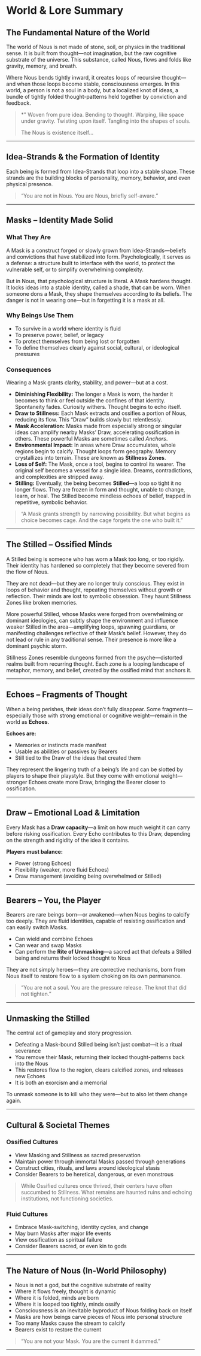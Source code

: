 # World & Lore Summary

## The Fundamental Nature of the World

The world of Nous is not made of stone, soil, or physics in the traditional sense. It is built from thought—not imagination, but the raw cognitive substrate of the universe. This substance, called Nous, flows and folds like gravity, memory, and breath.

Where Nous bends tightly inward, it creates loops of recursive thought—and when those loops become stable, consciousness emerges. In this world, a person is not a soul in a body, but a localized knot of ideas, a bundle of tightly folded thought-patterns held together by conviction and feedback.

> *" Woven from pure idea.
> 	 Bending to thought.
> Warping, like space under gravity.
> 	Twisting upon itself. 
> Tangling into the shapes of souls.
> 
> The Nous is existence itself...

---

## Idea-Strands & the Formation of Identity

Each being is formed from Idea-Strands that loop into a stable shape. These strands are the building blocks of personality, memory, behavior, and even physical presence.

> “You are not in Nous. You are Nous, briefly self-aware.”

---

## Masks – Identity Made Solid

### What They Are

A Mask is a construct forged or slowly grown from Idea-Strands—beliefs and convictions that have stabilized into form. Psychologically, it serves as a defense: a structure built to interface with the world, to protect the vulnerable self, or to simplify overwhelming complexity.

But in Nous, that psychological structure is literal. A Mask hardens thought. It locks ideas into a stable identity, called a shade, that can be worn. When someone dons a Mask, they shape themselves according to its beliefs. The danger is not in wearing one—but in forgetting it is a mask at all.

### Why Beings Use Them

- To survive in a world where identity is fluid
- To preserve power, belief, or legacy
- To protect themselves from being lost or forgotten
- To define themselves clearly against social, cultural, or ideological pressures

### Consequences

Wearing a Mask grants clarity, stability, and power—but at a cost.

- **Diminishing Flexibility:** The longer a Mask is worn, the harder it becomes to think or feel outside the confines of that identity. Spontaneity fades. Curiosity withers. Thought begins to echo itself.
- **Draw to Stillness:** Each Mask extracts and ossifies a portion of Nous, reducing its flow. This “Draw” builds slowly but relentlessly.
- **Mask Acceleration:** Masks made from especially strong or singular ideas can amplify nearby Masks’ Draw, accelerating ossification in others. These powerful Masks are sometimes called *Anchors*.
- **Environmental Impact:** In areas where Draw accumulates, whole regions begin to calcify. Thought loops form geography. Memory crystallizes into terrain. These are known as **Stillness Zones**.
- **Loss of Self:** The Mask, once a tool, begins to control its wearer. The original self becomes a vessel for a single idea. Dreams, contradictions, and complexities are stripped away.
- **Stilling:** Eventually, the being becomes **Stilled**—a loop so tight it no longer flows. They are frozen in form and thought, unable to change, learn, or heal. The Stilled become mindless echoes of belief, trapped in repetitive, symbolic behavior.

> “A Mask grants strength by narrowing possibility. But what begins as choice becomes cage. And the cage forgets the one who built it.”

---

## The Stilled – Ossified Minds

A Stilled being is someone who has worn a Mask too long, or too rigidly. Their identity has hardened so completely that they become severed from the flow of Nous.

They are not dead—but they are no longer truly conscious. They exist in loops of behavior and thought, repeating themselves without growth or reflection. Their minds are lost to symbolic obsession. They haunt Stillness Zones like broken memories.

More powerful Stilled, whose Masks were forged from overwhelming or dominant ideologies, can subtly shape the environment and influence weaker Stilled in the area—amplifying loops, spawning guardians, or manifesting challenges reflective of their Mask’s belief. However, they do not lead or rule in any traditional sense. Their presence is more like a dominant psychic storm.

Stillness Zones resemble dungeons formed from the psyche—distorted realms built from recurring thought. Each zone is a looping landscape of metaphor, memory, and belief, created by the ossified mind that anchors it.

---

## Echoes – Fragments of Thought

When a being perishes, their ideas don’t fully disappear. Some fragments—especially those with strong emotional or cognitive weight—remain in the world as **Echoes**.

**Echoes are:**

- Memories or instincts made manifest
- Usable as abilities or passives by Bearers
- Still tied to the Draw of the ideas that created them

They represent the lingering truth of a being’s life and can be slotted by players to shape their playstyle. But they come with emotional weight—stronger Echoes create more Draw, bringing the Bearer closer to ossification.

---

## Draw – Emotional Load & Limitation

Every Mask has a **Draw capacity**—a limit on how much weight it can carry before risking ossification. Every Echo contributes to this Draw, depending on the strength and rigidity of the idea it contains.

**Players must balance:**

- Power (strong Echoes)
- Flexibility (weaker, more fluid Echoes)
- Draw management (avoiding being overwhelmed or Stilled)

---

## Bearers – You, the Player

Bearers are rare beings born—or awakened—when Nous begins to calcify too deeply. They are fluid identities, capable of resisting ossification and can easily switch Masks.

- Can wield and combine Echoes
- Can wear and swap Masks
- Can perform the **Rite of Unmasking**—a sacred act that defeats a Stilled being and returns their locked thought to Nous

They are not simply heroes—they are corrective mechanisms, born from Nous itself to restore flow to a system choking on its own permanence.

> “You are not a soul. You are the pressure release. The knot that did not tighten.”

---

## Unmasking the Stilled

The central act of gameplay and story progression.

- Defeating a Mask-bound Stilled being isn’t just combat—it is a ritual severance
- You remove their Mask, returning their locked thought-patterns back into the Nous
- This restores flow to the region, clears calcified zones, and releases new Echoes
- It is both an exorcism and a memorial

To unmask someone is to kill who they were—but to also let them change again.

---

## Cultural & Societal Themes

### Ossified Cultures

- View Masking and Stillness as sacred preservation
- Maintain power through immortal Masks passed through generations
- Construct cities, rituals, and laws around ideological stasis
- Consider Bearers to be heretical, dangerous, or even monstrous

> While Ossified cultures once thrived, their centers have often succumbed to Stillness. What remains are haunted ruins and echoing institutions, not functioning societies.

### Fluid Cultures

- Embrace Mask-switching, identity cycles, and change
- May burn Masks after major life events
- View ossification as spiritual failure
- Consider Bearers sacred, or even kin to gods

---

## The Nature of Nous (In-World Philosophy)

- Nous is not a god, but the cognitive substrate of reality
- Where it flows freely, thought is dynamic
- Where it is folded, minds are born
- Where it is looped too tightly, minds ossify
- Consciousness is an inevitable byproduct of Nous folding back on itself
- Masks are how beings carve pieces of Nous into personal structure
- Too many Masks cause the stream to calcify
- Bearers exist to restore the current

> “You are not your Mask. You are the current it dammed.”

---

